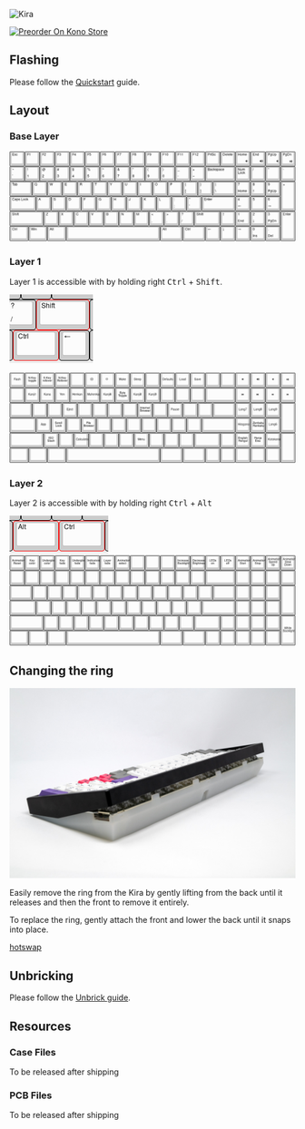 ![Kira](https://cdn.shopify.com/s/files/1/1994/3097/products/Kira-Kono.png?v=1538517897)

[![Preorder On Kono Store](https://cdn.discordapp.com/attachments/464630501374820372/512362426956513290/Preorder_on_Kono.png ':size=500%')](https://kono.store/products/kira-mechanical-keyboard)

## Flashing

Please follow the [Quickstart](Quickstart.md) guide.

## Layout

### Base Layer
![layout](../images/kira/layout.png "Kira Base Layout")

### Layer 1
Layer 1 is accessible with by holding right <kbd>Ctrl</kbd> + <kbd>Shift</kbd>.

![layer1-combo](../images/kira/layer1-combo.png "Kira Layer 1 Combo")


![layer1](../images/kira/layer1.png "Kira Layer 2")

### Layer 2
Layer 2 is accessible with by holding right <kbd>Ctrl</kbd> + <kbd>Alt</kbd>

![layer2-combo](../images/kira/layer2-combo.png "Kira Layer 2 Combo")
![layer1](../images/kira/layer2.png "Kira Layer 2")

## Changing the ring

![ring](../images/Kira%20Back%20Frame%20off.jpg "Kira With Ring Removed")

Easily remove the ring from the Kira by gently lifting from the back until it releases and then the front to remove it entirely.

To replace the ring, gently attach the front and lower the back until it snaps into place.

[hotswap](../Hotswap.md ':include')

## Unbricking

Please follow the [Unbrick guide](../BOSSA.md).

## Resources

### Case Files

To be released after shipping

### PCB Files

To be released after shipping
